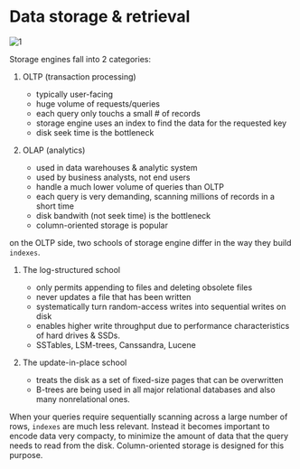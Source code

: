 # Data storage & retrieval
![1](https://www.safaribooksonline.com/library/view/designing-data-intensive-applications/9781491903063/assets/ch03-map-ebook.png)

Storage engines fall into 2 categories:

1. OLTP (transaction processing)
    - typically user-facing
    - huge volume of requests/queries
    - each query only touchs a small # of records
    - storage engine uses an index to find the data for the requested key
    - disk seek time is the bottleneck

2. OLAP (analytics)
    - used in data warehouses & analytic system
    - used by business analysts, not end users
    - handle a much lower volume of queries than OLTP
    - each query is very demanding, scanning millions of records in a short time
    - disk bandwith (not seek time) is the bottleneck
    - column-oriented storage is popular

on the OLTP side, two schools of storage engine differ in the way they build `indexes`.

1. The log-structured school
    - only permits appending to files and deleting obsolete files
    - never updates a file that has been written
    - systematically turn random-access writes into sequential writes on disk
    - enables higher write throughput due to performance characteristics of hard drives & SSDs.
    - SSTables, LSM-trees, Canssandra, Lucene

2. The update-in-place school
    - treats the disk as a set of fixed-size pages that can be overwritten
    - B-trees are being used in all major relational databases and also many nonrelational ones.

When your queries require sequentially scanning across a large number of rows, `indexes` are much less relevant. Instead it becomes important to encode data very compacty, to minimize the amount of data that the query needs to read from the disk. Column-oriented storage is designed for this purpose.
